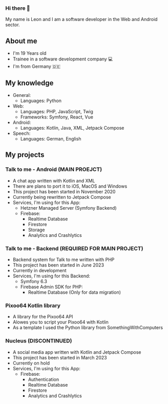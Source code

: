 ### Hi there 👋
My name is Leon and I am a software developer in the Web and Android sector.

## About me
- I'm 19 Years old
- Trainee in a software development company 💻
- I'm from Germany 🇩🇪

## My knowledge
- General:
  - Languages: Python
- Web:
  - Languages: PHP, JavaScript, Twig
  - Frameworks: Symfony, React, Vue
- Android:
  - Languages: Kotlin, Java, XML, Jetpack Compose
- Speech:
  - Languages: German, English

## My projects
### Talk to me - Android (MAIN PROEJCT)
- A chat app written with Kotlin and XML
- There are plans to port it to iOS, MacOS and Windows
- This project has been started in November 2020
- Currently being rewritten to Jetpack Compose
- Services, I'm using for this App:
  - Hetzner Managed Server (Symfony Backend)
  - Firebase:
    - Realtime Database
    - Firestore
    - Storage
    - Analytics and Crashlytics
### Talk to me - Backend (REQUIRED FOR MAIN PROJECT)
  - Backend system for Talk to me written with PHP
  - This project has been started in June 2023
  - Currently in development
  - Services, I'm using for this Backend:
    - Symfony 6.3
    - Firebase Admin SDK for PHP:
      - Realtime Database (Only for data migration)
### Pixoo64 Kotlin library
  - A library for the Pixoo64 API
  - Alowes you to script your Pixoo64 with Kotlin
  - As a template I used the Python library from SomethingWithComputers
### Nucleus (DISCONTINUED)
- A social media app written with Kotlin and Jetpack Compose
- This project has been started in March 2023
- Currently on hold
- Services, I'm using for this App:
  - Firebase:
    - Authentication
    - Realtime Database
    - Firestore
    - Analytics and Crashlytics
